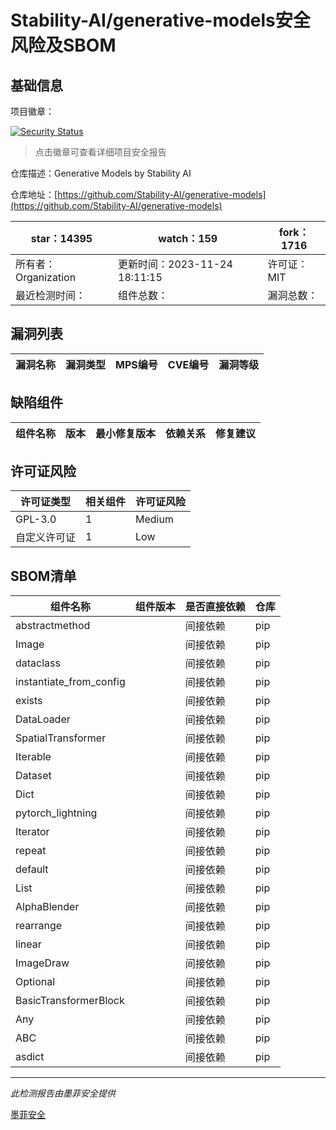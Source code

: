 # Stability-AI/generative-models安全风险及SBOM

## 基础信息

项目徽章：

[![Security Status](https://www.murphysec.com/platform3/v31/badge/1729206633640185856.svg)](https://www.murphysec.com/console/report/1674325341837017088/1729206633640185856)

> 点击徽章可查看详细项目安全报告

仓库描述：Generative Models by Stability AI

仓库地址：[https://github.com/Stability-AI/generative-models](https://github.com/Stability-AI/generative-models)

| star：14395 | watch：159 | fork：1716 |
| ----------- | -------------- | ------------ |
| 所有者：Organization | 更新时间：2023-11-24 18:11:15 | 许可证：MIT |
| 最近检测时间： | 组件总数： | 漏洞总数： |




## 漏洞列表

| 漏洞名称 | 漏洞类型 | MPS编号 | CVE编号 | 漏洞等级 |
| ------- | ------ | ------- | ------ | ----- |





## 缺陷组件

| 组件名称 | 版本 | 最小修复版本 | 依赖关系 | 修复建议 |
| -------- | ---- | ------------ | -------- | -------- |





## 许可证风险

| 许可证类型 | 相关组件 | 许可证风险 |
| ---------- | -------- | ---------- |
|GPL-3.0|1|Medium|
|自定义许可证|1|Low|




## SBOM清单

| 组件名称 | 组件版本 | 是否直接依赖 | 仓库 |
| -------- | -------- | ------------ | ---- |
|abstractmethod||间接依赖|pip|
|Image||间接依赖|pip|
|dataclass||间接依赖|pip|
|instantiate_from_config||间接依赖|pip|
|exists||间接依赖|pip|
|DataLoader||间接依赖|pip|
|SpatialTransformer||间接依赖|pip|
|Iterable||间接依赖|pip|
|Dataset||间接依赖|pip|
|Dict||间接依赖|pip|
|pytorch_lightning||间接依赖|pip|
|Iterator||间接依赖|pip|
|repeat||间接依赖|pip|
|default||间接依赖|pip|
|List||间接依赖|pip|
|AlphaBlender||间接依赖|pip|
|rearrange||间接依赖|pip|
|linear||间接依赖|pip|
|ImageDraw||间接依赖|pip|
|Optional||间接依赖|pip|
|BasicTransformerBlock||间接依赖|pip|
|Any||间接依赖|pip|
|ABC||间接依赖|pip|
|asdict||间接依赖|pip|


------

*此检测报告由墨菲安全提供*

[墨菲安全](www.murphysec.com)